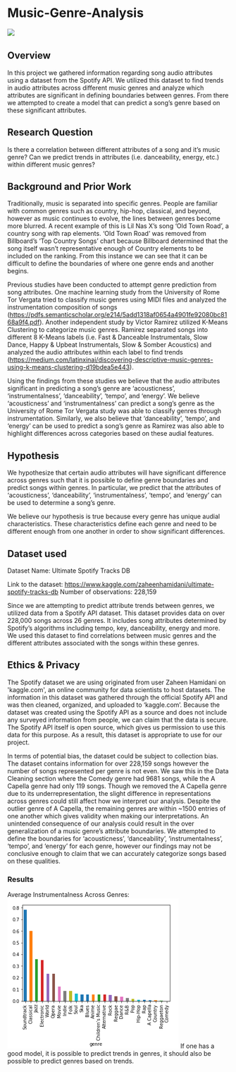 # Music-Genre-Analysis
![](https://github.com/DilrajS/Music-Genre-Analysis/blob/master/images/DoE.png)
## Overview
In this project we gathered information regarding song audio attributes using a dataset from the Spotify API. We utilized this dataset to find trends in audio attributes across different music genres and analyze which attributes are significant in defining boundaries between genres. From there we attempted to create a model that can predict a song’s genre based on these significant attributes.
## Research Question
Is there a correlation between different attributes of a song and it’s music genre? Can we predict trends in attributes (i.e. danceability, energy, etc.) within different music genres?
## Background and Prior Work
Traditionally, music is separated into specific genres. People are familiar with common genres such as country, hip-hop, classical, and beyond, however as music continues to evolve, the lines between genres become more blurred. A recent example of this is Lil Nas X’s song ‘Old Town Road’, a country song with rap elements. ‘Old Town Road’ was removed from Billboard’s ‘Top Country Songs’ chart because Billboard determined that the song itself wasn’t representative enough of Country elements to be included on the ranking. From this instance we can see that it can be difficult to define the boundaries of where one genre ends and another begins.

Previous studies have been conducted to attempt genre prediction from song attributes. One machine learning study from the University of Rome Tor Vergata tried to classify music genres using MIDI files and analyzed the instrumentation composition of songs (https://pdfs.semanticscholar.org/e214/5add1318af0654a4901fe92080bc8168a9f4.pdf). Another independent study by Victor Ramirez utilized K-Means Clustering to categorize music genres. Ramirez separated songs into different 8 K-Means labels (i.e. Fast & Danceable Instrumentals, Slow Dance, Happy & Upbeat Instrumentals, Slow & Somber Acoustics) and analyzed the audio attributes within each label to find trends (https://medium.com/latinxinai/discovering-descriptive-music-genres-using-k-means-clustering-d19bdea5e443).

Using the findings from these studies we believe that the audio attributes significant in predicting a song’s genre are ‘acousticness’, ‘instrumentalness’, ‘danceability’, ‘tempo’, and ‘energy’. We believe ‘acousticness’ and ‘instrumentalness’ can predict a song’s genre as the University of Rome Tor Vergata study was able to classify genres through instrumentation. Similarly, we also believe that ‘danceability’, ‘tempo’, and ‘energy’ can be used to predict a song’s genre as Ramirez was also able to highlight differences across categories based on these audial features.
## Hypothesis
We hypothesize that certain audio attributes will have significant difference across genres such that it is possible to define genre boundaries and predict songs within genres. In particular, we predict that the attributes of ‘acousticness’, ‘danceability’, ‘instrumentalness’, ‘tempo’, and ‘energy’ can be used to determine a song’s genre.

We believe our hypothesis is true because every genre has unique audial characteristics. These characteristics define each genre and need to be different enough from one another in order to show significant differences.
## Dataset used
Dataset Name: Ultimate Spotify Tracks DB 

Link to the dataset: https://www.kaggle.com/zaheenhamidani/ultimate-spotify-tracks-db 
Number of observations: 228,159

Since we are attempting to predict attribute trends between genres, we utilized data from a Spotify API dataset. This dataset provides data on over 228,000 songs across 26 genres. It includes song attributes determined by Spotify’s algorithms including tempo, key, danceability, energy and more. We used this dataset to find correlations between music genres and the different attributes associated with the songs within these genres.
## Ethics & Privacy
The Spotify dataset we are using originated from user Zaheen Hamidani on 'kaggle.com', an online community for data scientists to host datasets. The information in this dataset was gathered through the official Spotify API and was then cleaned, organized, and uploaded to ‘kaggle.com’. Because the dataset was created using the Spotify API as a source and does not include any surveyed information from people, we can claim that the data is secure. The Spotify API itself is open source, which gives us permission to use this data for this purpose. As a result, this dataset is appropriate to use for our project.

In terms of potential bias, the dataset could be subject to collection bias. The dataset contains information for over 228,159 songs however the number of songs represented per genre is not even. We saw this in the Data Cleaning section where the Comedy genre had 9681 songs, while the A Capella genre had only 119 songs. Though we removed the A Capella genre due to its underrepresentation, the slight difference in representations across genres could still affect how we interpret our analysis. Despite the outlier genre of A Capella, the remaining genres are within ~1500 entries of one another which gives validity when making our interpretations.
An unintended consequence of our analysis could result in the over generalization of a music genre’s attribute boundaries. We attempted to define the boundaries for ‘acousticness’, ‘danceability’, ‘instrumentalness’, ‘tempo’, and ‘energy’ for each genre, however our findings may not be conclusive enough to claim that we can accurately categorize songs based on these qualities.

### Results
Average Instrumentalness Across Genres:
![Average Instrumentalness Across Genres](images/AverageInstrumentalness.png)
If one has a good model, it is possible to predict trends in genres, it should also be possible to predict genres based on trends.

